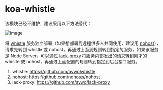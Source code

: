 # koa-whistle
该模块已经不维护，建议采用以下方法替代：

![image](https://user-images.githubusercontent.com/11450939/101134297-1a7d6180-3645-11eb-88d9-baba1080c447.png)

将 [whistle](https://github.com/avwo/whistle) 服务独立部署（如果想部署到远程供多人共同使用，建议用 [nohost](https://github.com/nohosts/nohost)），请求先转到 whistle 或 nohost，再通过上面到规则转到指定的服务，如果该服务是 Node Server，可以通过 [lack-proxy](https://github.com/avwo/lack-proxy) 将服务内部发出的请求转到刚才的 whislte 或 nohost，再通过上面配置的规则转到指定到后台接口服务。

1. whistle: https://github.com/avwo/whistle
2. nohost: https://github.com/nohosts/nohost
3. lack-proxy: https://github.com/avwo/lack-proxy
